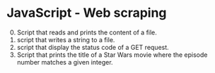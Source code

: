 # JavaScript - Web scraping
0. Script that reads and prints the content of a file.<br />
1. script that writes a string to a file.<br />
2. script that display the status code of a GET request.<br />
3. Script that prints the title of a Star Wars movie where the episode number matches a given integer.